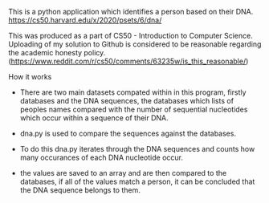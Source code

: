 This is a python application which identifies a person based on their DNA.
https://cs50.harvard.edu/x/2020/psets/6/dna/

This was produced as a part of CS50 - Introduction to Computer Science. Uploading of my solution to Github is considered to be reasonable regarding the academic honesty policy. (https://www.reddit.com/r/cs50/comments/63235w/is_this_reasonable/)

How it works

- There are two main datasets compated within in this program, firstly databases and the DNA sequences, the databases which lists of peoples names compared with the number of sequential nucleotides which occur within a sequence of their DNA. 

- dna.py is used to compare the sequences against the databases.

- To do this dna.py iterates through the DNA sequences and counts how many occurances of each DNA nucleotide occur.

- the values are saved to an array and are then compared to the databases, if all of the values match a person, it can be concluded that the DNA sequence belongs to them. 
